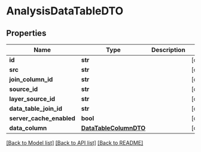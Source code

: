 # AnalysisDataTableDTO

## Properties
Name | Type | Description | Notes
------------ | ------------- | ------------- | -------------
**id** | **str** |  | [optional] 
**src** | **str** |  | [optional] 
**join_column_id** | **str** |  | [optional] 
**source_id** | **str** |  | [optional] 
**layer_source_id** | **str** |  | [optional] 
**data_table_join_id** | **str** |  | [optional] 
**server_cache_enabled** | **bool** |  | [optional] 
**data_column** | [**DataTableColumnDTO**](DataTableColumnDTO.md) |  | [optional] 

[[Back to Model list]](../README.md#documentation-for-models) [[Back to API list]](../README.md#documentation-for-api-endpoints) [[Back to README]](../README.md)

